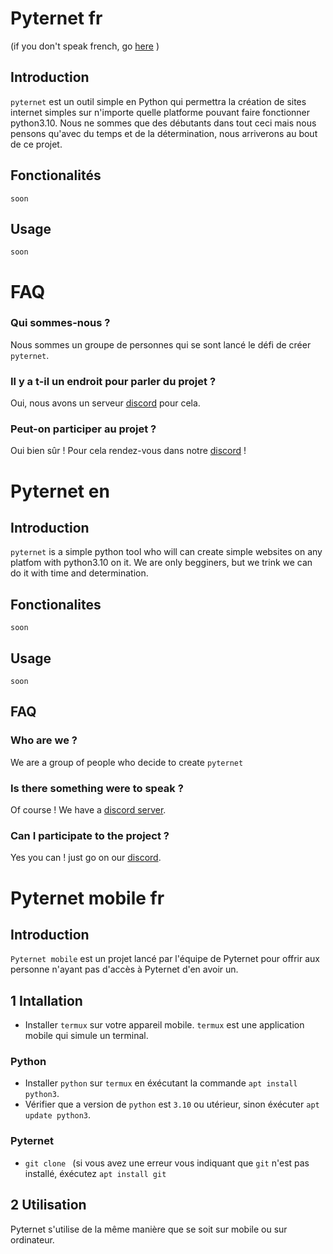 # Pyternet fr
(if you don't speak french, go [here](https://github.com/Babilinx/Pyternet/blob/main/README.md#pyternet-en) )

## Introduction
`pyternet` est un outil simple en Python qui permettra la création de sites internet simples sur n'importe quelle platforme pouvant faire fonctionner python3.10.
Nous ne sommes que des débutants dans tout ceci mais nous pensons qu'avec du temps et de la détermination, nous arriverons au bout de ce projet.

## Fonctionalités
`soon`

## Usage
`soon`


# FAQ
### Qui sommes-nous ?
Nous sommes un groupe de personnes qui se sont lancé le défi de créer `pyternet`.
### Il y a t-il un endroit pour parler du projet ?
Oui, nous avons un serveur [discord](https://discord.gg/surb6DuAgW) pour cela.
### Peut-on participer au projet ?
Oui bien sûr ! Pour cela rendez-vous dans notre [discord](https://discord.gg/surb6DuAgW) !

# Pyternet en

## Introduction
`pyternet` is a simple python tool who will can create simple websites on any platfom with python3.10 on it.
We are only begginers, but we trink we can do it with time and determination.

## Fonctionalites
`soon`

## Usage
`soon`

## FAQ
### Who are we ?
We are a group of people who decide to create `pyternet`
### Is there something were to speak ?
Of course ! We have a [discord server](https://discord.gg/surb6DuAgW).
### Can I participate to the project ?
Yes you can ! just go on our [discord](https://discord.gg/surb6DuAgW).

# Pyternet mobile fr

## Introduction
`Pyternet mobile` est un projet lancé par l'équipe de Pyternet pour offrir aux personne n'ayant pas d'accès à Pyternet d'en avoir un.

## 1 Intallation
 - Installer `termux` sur votre appareil mobile. `termux` est une application mobile qui simule un terminal.
 ### Python
  - Installer `python` sur `termux` en éxécutant la commande `apt install python3`.
  - Vérifier que a version de `python` est `3.10` ou utérieur, sinon éxécuter `apt update python3`. 
 ### Pyternet
  - `git clone ` (si vous avez une erreur vous indiquant que `git` n'est pas installé, éxécutez `apt install git`
## 2 Utilisation
Pyternet s'utilise de la même manière que se soit sur mobile ou sur ordinateur.

